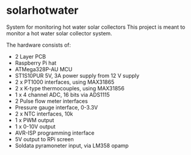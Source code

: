 # solarhotwater
System for monitoring hot water solar collectors
This project is meant to monitor a hot water solar collector system.

The hardware consists of:
- 2 Layer PCB
- Raspberry Pi hat
- ATMega328P-AU MCU
- ST1S10PUR 5V, 3A power supply from 12 V supply
- 2 x PT1000 interfaces, using MAX31865
- 2 x K-type thermocouples, using MAX31856
- 1 x 4 channel ADC, 16 bits via ADS1115
- 2 Pulse flow meter interfaces
- Pressure gauge interface, 0-3.3V
- 2 x NTC interfaces, 10k
- 1 x PWM output
- 1 x 0-10V output
- AVR-ISP programming interface
- 5V output to RPi screen
- Soldata pyramoneter input, via LM358 opamp
